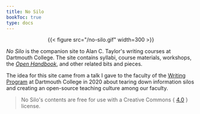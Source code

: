 ```yaml
---
title: No Silo
bookToc: true
type: docs
---
```


<div style="text-align:center">{{< figure src="/no-silo.gif" width=300 >}}</div> 


*No Silo* is the companion site to Alan C. Taylor's writing courses at Dartmouth College. The site contains syllabi, course materials, workshops, the [*Open Handbook*](/resources/open-handbook), and other related bits and pieces.

The idea for this site came from a talk I gave to the faculty of the [Writing Program](https://writing-speech.dartmouth.edu) at Dartmouth College in 2020 about tearing down information silos and creating an open-source teaching culture among our faculty. 

> No Silo's contents are free for use with a Creative Commons { [<i class="fa-brands fa-creative-commons"></i> <i class="fa-brands fa-creative-commons-by"></i> <i class="fa-brands fa-creative-commons-nc"></i>
 4.0](https://creativecommons.org/licenses/by-nc/4.0/) } license. 



